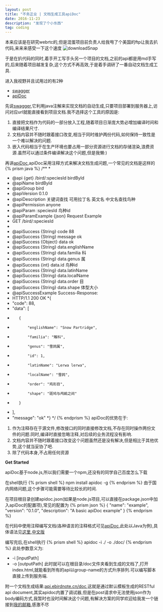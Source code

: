 ```yaml
---
layout: post
title: "不务正业 | 文档生成工具apiDoc"
date: 2016-11-23
description: "发现了个小东西"
tag: coding
---   
```


本来应该是在研究webrtc的,但是混蛋项目前负责人给我甩了个美国的ftp让我去扒代码,来来来感受一下这个速度
![downloadSnap](http://img.nufe-cst.cn/ab2b1c6c1d51.png)

于是在扒代码的同时,着手开工写手头另一个项目的文档,之前的api都是用md手写的,后来随着项目越发复杂,这个方式不再高效,于是着手调研了一番自动文档生成工具.

进入我视野并且试用过的有2种
* [swagger](http://swagger.io/)
* [apiDoc](http://apidocjs.com)

先说[swagger](http://swagger.io/),它利用java注解来实现文档的自动生成,只要项目部署到服务器上,访问对应url就能直接看到项目文档.我不选择这个工具的原因是:
1. 直接把文档作为代码的一部分放入工程,随着项目日渐庞大势必增加编译时间和编译结果尺寸.
2. 文档内容并不随时跟着接口改变,相当于同时维护两份代码,如何保持一致性是一个难以解决的问题.
3. 嵌入代码相当于在生产环境也要占用一部分资源进行文档的存储渲染,浪费资源.虽然可以通过条件编译解决这个问题,但是我懒:)

再讲[apiDoc](http://apidocjs.com),apiDoc采用注释方式来解决文档生成问题,一个常见的文档是这样的
{% prism java %}
/**
 *
 * @api {get} /bird/:speciesId birdById
 * @apiName birdById
 * @apiGroup bird
 * @apiVersion 0.1.0
 * @apiDescription 关键词查找 可用拉丁名 英文名 中文名查找鸟种
 * @apiPermission anyone
 * @apiParam :speciesId 鸟种id
 * @apiParamExample {json} Request Example
 *    GET /bird/:speciesId
 *
 * @apiSuccess {String} code 88
 * @apiSuccess {String} message ok
 * @apiSuccess {Object} data ok
 * @apiSuccess {String} data.englishName
 * @apiSuccess {String} data.familia 科
 * @apiSuccess {String} data.genus 属
 * @apiSuccess {int} data.id 鸟种id
 * @apiSuccess {String} data.latinName
 * @apiSuccess {String} data.localName
 * @apiSuccess {String} data.order 目
 * @apiSuccess {String} data.shape 体型大小
 * @apiSuccessExample Success-Response:
 *  HTTP/1.1 200 OK
 *{
 *    "code": 88,
 *    "data": [
 *        {
 *            "englishName": "Snow Partridge",
 *            "familia": "雉科",
 *            "genus": "雪鹑属",
 *            "id": 1,
 *            "latinName": "Lerwa lerwa",
 *            "localName": "雪鹑",
 *            "order": "鸡形目",
 *            "shape": "斑鸠与鸬鹚之间"
 *        }
 *    ],
 *    "message": "ok"
 *}
 */
{% endprism %}
apiDoc的优势在于:

1. 作为注释存在于源文件,修改接口的同时直接修改文档,不存在同时操作两份文件的问题.同时,编译时直接忽略注释,对后续的业务流程没有影响.
2. 文档内容并不随时跟着接口改变这个问题虽然还是没有解决,但是相比于其他优势,这个就当妥协了吧.
3. 除了代码本身,不占用任何资源

**Get Started**


apiDoc基于node.js,所以我们需要一个npm,还没有的同学自己百度怎么下载

在shell执行
{% prism shell %}
npm install apidoc -g
{% endprism %}
由于国内网络问题,这个步骤可能需要等待比较长的时间.

在项目根目录创建apidoc.json(如果是node.js项目,可以直接在package.json中加入apiDoc的配置项),常见的配置为
{% prism json %}
{
  "name": "example",
  "version": "0.1.0",
  "description": "A basic apiDoc example"
}
{% endprism %}

在代码中使用注释编写文档(各种语言的注释格式可见[apiDoc](http://apidocjs.com),此处以Java为例),具体语法见[这里](http://apidocjs.com/#params),[中文版](http://blog.csdn.net/soslinken/article/details/50468896)

编写完后,在shell执行
{% prism shell %}
apidoc -i ./ -o ./doc/
{% endprism %}
此处参数意义为:
* -i [inputPath]
* -o [outputPath]
此时就可以在根目录/doc文件夹看到生成的文档了,打开index.html,就能看到所有的api以group-name的方式升序排列.可以编写脚本直接上传到服务端.

附一个文档生成结果:[api.ebirdnote.cn/doc](http://api.ebirdnote.cn/doc),这就是通过默认模板生成的RESTful api document,其实apidoc内置了调试器,但是在post请求中无法使用json作为body编码方式,我暂时也没时间解决这个问题,有解决方案的同学欢迎给我发一个链接到[我的邮箱](mailto:i@edzh.me),感激不尽

